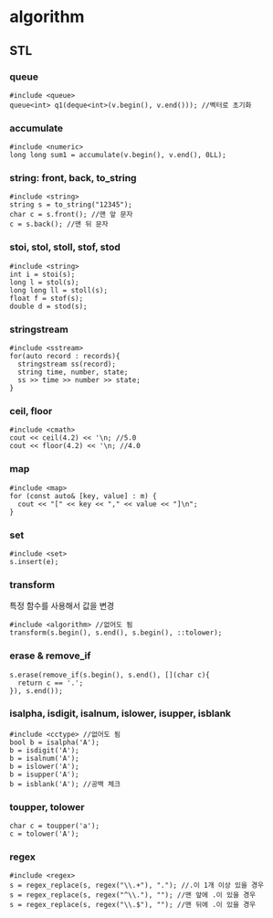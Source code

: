 # algorithm
## STL
### queue
```
#include <queue>
queue<int> q1(deque<int>(v.begin(), v.end())); //벡터로 초기화
```
### accumulate
```
#include <numeric>
long long sum1 = accumulate(v.begin(), v.end(), 0LL);
```
###  string: front, back, to_string
```
#include <string>
string s = to_string("12345");
char c = s.front(); //맨 앞 문자
c = s.back(); //맨 뒤 문자
```

### stoi, stol, stoll, stof, stod
```
#include <string>
int i = stoi(s);
long l = stol(s);
long long ll = stoll(s);
float f = stof(s);
double d = stod(s);
```

### stringstream
```
#include <sstream>
for(auto record : records){
  stringstream ss(record);
  string time, number, state;
  ss >> time >> number >> state;
}
```

### ceil, floor
```
#include <cmath>
cout << ceil(4.2) << '\n; //5.0
cout << floor(4.2) << '\n; //4.0
```

### map
```
#include <map>
for (const auto& [key, value] : m) {
  cout << "[" << key << "," << value << "]\n";
}
```

### set
```
#include <set>
s.insert(e);
```

### transform
특정 함수를 사용해서 값을 변경
```
#include <algorithm> //없어도 됨
transform(s.begin(), s.end(), s.begin(), ::tolower);
```

### erase & remove_if
```
s.erase(remove_if(s.begin(), s.end(), [](char c){
  return c == '.';
}), s.end());
```

### isalpha, isdigit, isalnum, islower, isupper, isblank
```
#include <cctype> //없어도 됨
bool b = isalpha('A');
b = isdigit('A');
b = isalnum('A');
b = islower('A');
b = isupper('A');
b = isblank('A'); //공백 체크
```

### toupper, tolower
```
char c = toupper('a');
c = tolower('A');
```

### regex
```
#include <regex>
s = regex_replace(s, regex("\\.+"), "."); //.이 1개 이상 있을 경우
s = regex_replace(s, regex("^\\."), ""); //맨 앞에 .이 있을 경우
s = regex_replace(s, regex("\\.$"), ""); //맨 뒤에 .이 있을 경우
```
